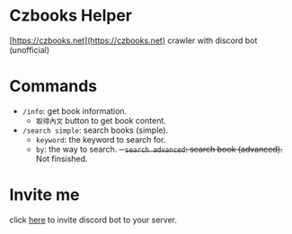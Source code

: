 # Czbooks Helper
[https://czbooks.net](https://czbooks.net) crawler with discord bot (unofficial)

# Commands
- `/info`: get book information.
  - `取得內文` button to get book content.
- `/search simple`: search books (simple).
  - `keyword`: the keyword to search for.
  - `by`: the way to search.
~~- `search advanced`: search book (advanced).~~ Not finsished.

# Invite me
click [here](https://discord.com/api/oauth2/authorize?client_id=1121051030432526416&permissions=3072&scope=bot%20applications.commands) to invite discord bot to your server.
